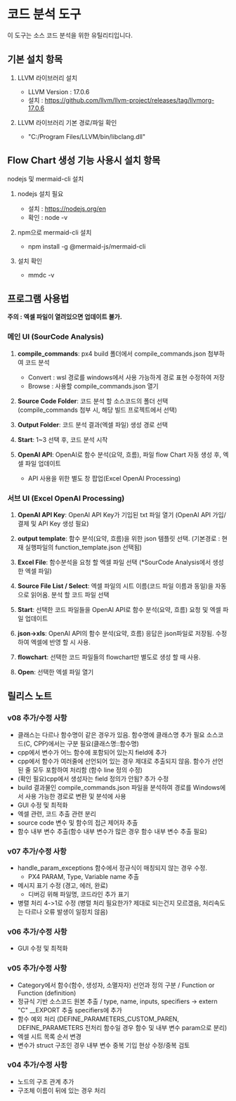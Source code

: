 # 코드 분석 도구

이 도구는 소스 코드 분석을 위한 유틸리티입니다.

## 기본 설치 항목

1. LLVM 라이브러리 설치 
    - LLVM Version : 17.0.6
    - 설치 : https://github.com/llvm/llvm-project/releases/tag/llvmorg-17.0.6

2. LLVM 라이브러리 기본 경로/파일 확인 
    - "C:/Program Files/LLVM/bin/libclang.dll"

## Flow Chart 생성 기능 사용시 설치 항목

nodejs 및 mermaid-cli 설치

1. nodejs 설치 필요
    - 설치 : https://nodejs.org/en
    - 확인 : node -v

2. npm으로 mermaid-cli 설치
    - npm install -g @mermaid-js/mermaid-cli

3. 설치 확인 
    - mmdc -v

## 프로그램 사용법

**주의 : 엑셀 파일이 열려있으면 업데이트 불가.**

### 메인 UI (SourCode Analysis)

1. **compile_commands**: px4 build 폴더에서 compile_commands.json 첨부하여 코드 분석
    - Convert : wsl 경로를 windows에서 사용 가능하게 경로 표현 수정하여 저장
    - Browse : 사용할 compile_commands.json 열기 

2. **Source Code Folder**: 코드 분석 할 소스코드의 폴더 선택
    (compile_commands 첨부 시, 해당 빌드 프로젝트에서 선택)

3. **Output Folder**: 코드 분석 결과(엑셀 파일) 생성 경로 선택

4. **Start**: 1~3 선택 후, 코드 분석 시작

5. **OpenAI API**: OpenAI로 함수 분석(요약, 흐름), 파일 flow Chart 자동 생성 후, 엑셀 파일 업데이트
    - API 사용을 위한 별도 창 팝업(Excel OpenAI Processing)

### 서브 UI (Excel OpenAI Processing)

1. **OpenAI API Key**: OpenAI API Key가 기입된 txt 파일 열기
    (OpenAI API 가입/결제 및 API Key 생성 필요)

2. **output template**: 함수 분석(요약, 흐름)을 위한 json 템플릿 선택.
    (기본경로 : 현재 실행파일의 function_template.json 선택됨)

3. **Excel File**: 함수분석을 요청 할 엑셀 파일 선택
    (*SourCode Analysis에서 생성한 엑셀 파일)

4. **Source File List / Select**: 엑셀 파일의 시트 이름(코드 파일 이름과 동일)을 자동으로 읽어옴. 분석 할 코드 파일 선택

5. **Start**: 선택한 코드 파일들을 OpenAI API로 함수 분석(요약, 흐름) 요청 및 엑셀 파일 업데이트

6. **json->xls**: OpenAI API의 함수 분석(요약, 흐름) 응답은 json파일로 저장됨. 수정하여 엑셀에 반영 할 시 사용.

7. **flowchart**: 선택한 코드 파일들의 flowchart만 별도로 생성 할 때 사용. 

8. **Open**: 선택한 엑셀 파일 열기

## 릴리스 노트

### v08 추가/수정 사항
- 클래스는 다르나 함수명이 같은 경우가 있음. 함수명에 클래스명 추가 필요 소스코드(C, CPP)에서는 구분 필요(클래스명::함수명)
- cpp에서 변수가 어느 함수에 포함되어 있는지 field에 추가
- cpp에서 함수가 여러줄에 선언되어 있는 경우 제대로 추출되지 않음. 함수가 선언된 줄 모두 포함하여 처리함 (함수 line 정의 수정) 
- (확인 필요)cpp에서 생성자는 field 정의가 안됨? 추가 수정
- build 결과물인 compile_commands.json 파일을 분석하여 경로를 Windows에서 사용 가능한 경로로 변환 및 분석에 사용
- GUI 수정 및 최적화
- 엑셀 관련, 코드 추출 관련 분리
- source code 변수 및 함수의 접근 제어자 추출
- 함수 내부 변수 추출(함수 내부 변수가 많은 경우 함수 내부 변수 추출 필요)

### v07 추가/수정 사항
- handle_param_exceptions 함수에서 정규식이 매칭되지 않는 경우 수정.
  - PX4 PARAM, Type, Variable name 추출
- 메시지 표기 수정 (경고, 에러, 완료)
  - 디버깅 위해 파일명, 코드라인 추가 표기
- 병렬 처리 4->1로 수정
  (병렬 처리 필요한가? 제대로 되는건지 모르겠음, 처리속도는 다르나 오류 발생이 일정치 않음)

### v06 추가/수정 사항
- GUI 수정 및 최적화

### v05 추가/수정 사항
- Category에서 함수(함수, 생성자, 소멸자자) 선언과 정의 구분 / Function or Function (definition)
- 정규식 기반 소스코드 원본 추출 / type, name, inputs, specifiers
  -> extern "C" __EXPORT 추출 specifiers에 추가
- 함수 예외 처리 (DEFINE_PARAMETERS_CUSTOM_PAREN, DEFINE_PARAMETERS 전처리 함수일 경우 함수 및 내부 변수 param으로 분리)
- 엑셀 시트 목록 순서 변경 
- 변수가 struct 구조인 경우 내부 변수 중복 기입 현상 수정/중복 검토

### v04 추가/수정 사항
- 노드의 구조 관계 추가
- 구조체 이름이 뒤에 있는 경우 처리